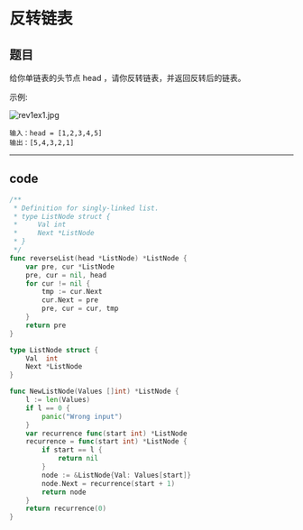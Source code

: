 # 反转链表

## 题目

给你单链表的头节点 head ，请你反转链表，并返回反转后的链表。

示例:

![rev1ex1.jpg](https://s2.loli.net/2022/08/02/4HqfwPghoCV8uYF.jpg)

```text
输入：head = [1,2,3,4,5]
输出：[5,4,3,2,1]
```

---

## code

```go
/**
 * Definition for singly-linked list.
 * type ListNode struct {
 *     Val int
 *     Next *ListNode
 * }
 */
func reverseList(head *ListNode) *ListNode {
	var pre, cur *ListNode
	pre, cur = nil, head
	for cur != nil {
		tmp := cur.Next
		cur.Next = pre
		pre, cur = cur, tmp
	}
	return pre
}

type ListNode struct {
	Val  int
	Next *ListNode
}

func NewListNode(Values []int) *ListNode {
	l := len(Values)
	if l == 0 {
		panic("Wrong input")
	}
	var recurrence func(start int) *ListNode
	recurrence = func(start int) *ListNode {
		if start == l {
			return nil
		}
		node := &ListNode{Val: Values[start]}
		node.Next = recurrence(start + 1)
		return node
	}
	return recurrence(0)
}
```
